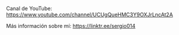 Canal de YouTube: https://www.youtube.com/channel/UCUgQueHMC3Y9OXJrLncAt2A

Más información sobre mí: https://linktr.ee/sergio014

